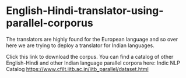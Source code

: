 # English-Hindi-translator-using-parallel-corporus
The translators are highly found for the European language and so over here we are trying to deploy a translator for Indian languages.

Click this link to download the corpus. You can find a catalog of other English-Hindi and other Indian language parallel corpora here: Indic NLP Catalog
https://www.cfilt.iitb.ac.in/iitb_parallel/dataset.html
